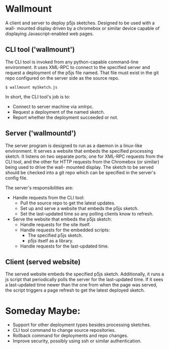 # Wallmount
A client and server to deploy p5js sketches. Designed to be used with a wall-
mounted display driven by a chromebox or similar device capable of displaying
Javascript-enabled web pages.


## CLI tool ('wallmount')
The CLI tool is invoked from any python-capable command-line environment. It
uses XML-RPC to connect to the specified server and request a deployment of the
p5js file named. That file must exist in the git repo configured on the server
side as the source repo.

```Shell
$ wallmount mySketch.js
```

In short, the CLI tool's job is to:
  * Connect to server machine via xmlrpc.
  * Request a deployment of the named sketch.
  * Report whether the deployment succeeded or not.


## Server ('wallmountd')
The server program is designed to run as a daemon in a linux-like environment.
It serves a website that embeds the specified processing sketch. It listens on
two separate ports; one for XML-RPC requests from the CLI tool, and the other
for HTTP requests from the Chromebox (or similar) being used to drive the wall-
mounted display. The sketch to be served should be checked into a git repo which
can be specified in the server's config file.

The server's responsibilities are:
  * Handle requests from the CLI tool:
    * Pull the source repo to get the latest updates.
    * Set up and serve a website that embeds the p5js sketch.
    * Set the last-updated time so any polling clients know to refresh.
  * Serve the website that embeds the p5js sketch:
    * Handle requests for the site itself.
    * Handle requests for the embedded scripts:
      * The specified p5js sketch.
      * p5js itself as a library.
    * Handle requests for the last-updated time.


## Client (served website)
The served website embeds the specified p5js sketch. Additionally, it runs a js
script that periodically polls the server for the last-updated time. If it sees
a last-updated time newer than the one from when the page was served, the script
triggers a page refresh to get the latest deployed sketch.


# Someday Maybe:
  * Support for other deployment types besides processing sketches.
  * CLI tool command to change source repositories.
  * Rollback command for deployments and repo changes.
  * Improve security, possibly using ssh or similar authentication.
